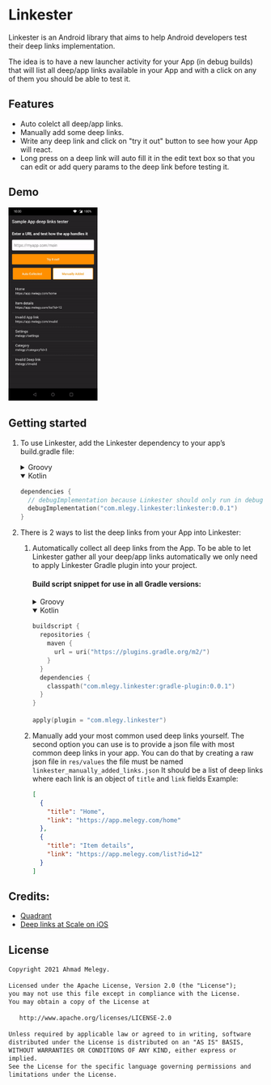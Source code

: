 # Linkester

Linkester is an Android library that aims to help Android developers test their deep links implementation.

The idea is to have a new launcher activity for your App (in debug builds) that will list all deep/app links available in your App and with a click on any of them you should be able to test it.

## Features
- Auto colelct all deep/app links.
- Manually add some deep links.
- Write any deep link and click on "try it out" button to see how your App will react.
- Long press on a deep link will auto fill it in the edit text box so that you can edit or add query params to the deep link before testing it.

## Demo
<img src="https://github.com/mlegy/Linkester/blob/main/linkester_demo.gif" width="35%">

## Getting started

1. To use Linkester, add the Linkester dependency to your app’s build.gradle file:
	<details>
	<summary>Groovy</summary>

	```groovy
	dependencies {
	  // debugImplementation because Linkester should only run in debug builds.
	  debugImplementation 'com.mlegy.linkester:linkester:0.0.1'
	}
	```
	</details>
	<details open>
	<summary>Kotlin</summary>

	```kotlin
	dependencies {
	  // debugImplementation because Linkester should only run in debug builds.
	  debugImplementation("com.mlegy.linkester:linkester:0.0.1")
	}
	```
	</details>
2. There is 2 ways to list the deep links from your App into Linkester:

	1. Automatically collect all deep links from the App.
	To be able to let Linkester gather all your deep/app links automatically we only need to apply Linkester Gradle plugin into your project.

		#### Build script snippet for use in all Gradle versions:
		<details>
		<summary>Groovy</summary>

		```groovy
		buildscript {
		  repositories {
		    maven {
		      url "https://plugins.gradle.org/m2/"
		    }
		  }
		  dependencies {
		    classpath "com.mlegy.linkester:gradle-plugin:0.0.1"
		  }
		}

		apply plugin: "com.mlegy.linkester"
		```
		</details>
		<details open>
		<summary>Kotlin</summary>

		```kotlin
		buildscript {
		  repositories {
		    maven {
		      url = uri("https://plugins.gradle.org/m2/")
		    }
		  }
		  dependencies {
		    classpath("com.mlegy.linkester:gradle-plugin:0.0.1")
		  }
		}

		apply(plugin = "com.mlegy.linkester")
		```
		</details>

	2. Manually add your most common used deep links yourself.
	The second option you can use is to provide a json file with most common deep links in your app.
	You can do that by creating a raw json file in `res/values` the file must be named `linkester_manually_added_links.json`
	It should be a list of deep links where each link is an object of `title` and `link` fields
	Example:
		```json
		[  
		  {  
		    "title": "Home",  
		    "link": "https://app.melegy.com/home"  
		  },  
		  {  
		    "title": "Item details",  
		    "link": "https://app.melegy.com/list?id=12"  
		  }
		]
		```
  
## Credits:
- [Quadrant](https://github.com/gaelmarhic/Quadrant)
- [Deep links at Scale on iOS](https://medium.com/@albertodebo/deep-linking-at-scale-on-ios-1dd8789c389f)

## License

    Copyright 2021 Ahmad Melegy.

    Licensed under the Apache License, Version 2.0 (the "License");
    you may not use this file except in compliance with the License.
    You may obtain a copy of the License at

       http://www.apache.org/licenses/LICENSE-2.0

    Unless required by applicable law or agreed to in writing, software
    distributed under the License is distributed on an "AS IS" BASIS,
    WITHOUT WARRANTIES OR CONDITIONS OF ANY KIND, either express or implied.
    See the License for the specific language governing permissions and
    limitations under the License.
